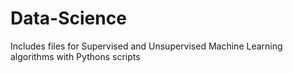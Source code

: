 # Data-Science
Includes files for Supervised and Unsupervised Machine Learning algorithms with Pythons scripts 

